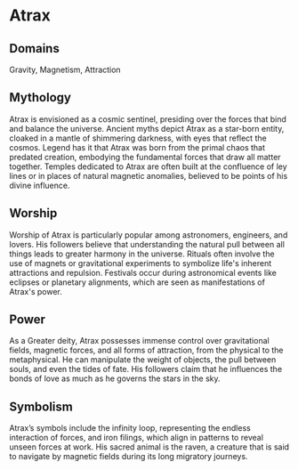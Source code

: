 # Atrax

## Domains
Gravity, Magnetism, Attraction
## Mythology

Atrax is envisioned as a cosmic sentinel, presiding over the forces that bind and balance the universe. Ancient myths depict Atrax as a star-born entity, cloaked in a mantle of shimmering darkness, with eyes that reflect the cosmos. Legend has it that Atrax was born from the primal chaos that predated creation, embodying the fundamental forces that draw all matter together. Temples dedicated to Atrax are often built at the confluence of ley lines or in places of natural magnetic anomalies, believed to be points of his divine influence.

## Worship

Worship of Atrax is particularly popular among astronomers, engineers, and lovers. His followers believe that understanding the natural pull between all things leads to greater harmony in the universe. Rituals often involve the use of magnets or gravitational experiments to symbolize life's inherent attractions and repulsion. Festivals occur during astronomical events like eclipses or planetary alignments, which are seen as manifestations of Atrax's power.

## Power

As a Greater deity, Atrax possesses immense control over gravitational fields, magnetic forces, and all forms of attraction, from the physical to the metaphysical. He can manipulate the weight of objects, the pull between souls, and even the tides of fate. His followers claim that he influences the bonds of love as much as he governs the stars in the sky.

## Symbolism

Atrax’s symbols include the infinity loop, representing the endless interaction of forces, and iron filings, which align in patterns to reveal unseen forces at work. His sacred animal is the raven, a creature that is said to navigate by magnetic fields during its long migratory journeys.